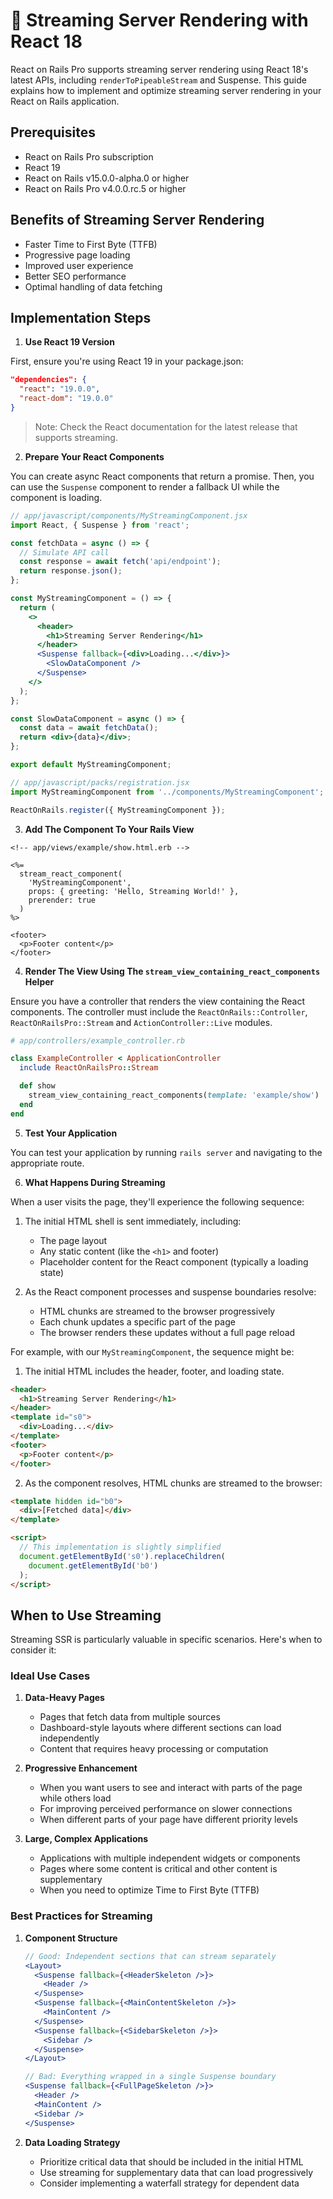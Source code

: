 # 🚀 Streaming Server Rendering with React 18

React on Rails Pro supports streaming server rendering using React 18's latest APIs, including `renderToPipeableStream` and Suspense. This guide explains how to implement and optimize streaming server rendering in your React on Rails application.

## Prerequisites

- React on Rails Pro subscription
- React 19
- React on Rails v15.0.0-alpha.0 or higher
- React on Rails Pro v4.0.0.rc.5 or higher

## Benefits of Streaming Server Rendering

- Faster Time to First Byte (TTFB)
- Progressive page loading
- Improved user experience
- Better SEO performance
- Optimal handling of data fetching

## Implementation Steps

1. **Use React 19 Version**

First, ensure you're using React 19 in your package.json:

```json
"dependencies": {
  "react": "19.0.0",
  "react-dom": "19.0.0"
}
```

> Note: Check the React documentation for the latest release that supports streaming.

2. **Prepare Your React Components**

You can create async React components that return a promise. Then, you can use the `Suspense` component to render a fallback UI while the component is loading.

```jsx
// app/javascript/components/MyStreamingComponent.jsx
import React, { Suspense } from 'react';

const fetchData = async () => {
  // Simulate API call
  const response = await fetch('api/endpoint');
  return response.json();
};

const MyStreamingComponent = () => {
  return (
    <>
      <header>
        <h1>Streaming Server Rendering</h1>
      </header>
      <Suspense fallback={<div>Loading...</div>}>
        <SlowDataComponent />
      </Suspense>
    </>
  );
};

const SlowDataComponent = async () => {
  const data = await fetchData();
  return <div>{data}</div>;
};

export default MyStreamingComponent;
```

```jsx
// app/javascript/packs/registration.jsx
import MyStreamingComponent from '../components/MyStreamingComponent';

ReactOnRails.register({ MyStreamingComponent });
```

3. **Add The Component To Your Rails View**

```erb
<!-- app/views/example/show.html.erb -->

<%=
  stream_react_component(
    'MyStreamingComponent',
    props: { greeting: 'Hello, Streaming World!' },
    prerender: true
  )
%>

<footer>
  <p>Footer content</p>
</footer>
```

4. **Render The View Using The `stream_view_containing_react_components` Helper**

Ensure you have a controller that renders the view containing the React components. The controller must include the `ReactOnRails::Controller`, `ReactOnRailsPro::Stream` and `ActionController::Live` modules.

```ruby
# app/controllers/example_controller.rb

class ExampleController < ApplicationController
  include ReactOnRailsPro::Stream

  def show
    stream_view_containing_react_components(template: 'example/show')
  end
end
```

5. **Test Your Application**

You can test your application by running `rails server` and navigating to the appropriate route.


6. **What Happens During Streaming**

When a user visits the page, they'll experience the following sequence:

1. The initial HTML shell is sent immediately, including:
   - The page layout
   - Any static content (like the `<h1>` and footer)
   - Placeholder content for the React component (typically a loading state)

2. As the React component processes and suspense boundaries resolve:
   - HTML chunks are streamed to the browser progressively
   - Each chunk updates a specific part of the page
   - The browser renders these updates without a full page reload

For example, with our `MyStreamingComponent`, the sequence might be:

1. The initial HTML includes the header, footer, and loading state.

```html
<header>
  <h1>Streaming Server Rendering</h1>
</header>
<template id="s0">
  <div>Loading...</div>
</template>
<footer>
  <p>Footer content</p>
</footer>
```

2. As the component resolves, HTML chunks are streamed to the browser:

```html
<template hidden id="b0">
  <div>[Fetched data]</div>
</template>

<script>
  // This implementation is slightly simplified
  document.getElementById('s0').replaceChildren(
    document.getElementById('b0')
  );
</script>
```

## When to Use Streaming

Streaming SSR is particularly valuable in specific scenarios. Here's when to consider it:

### Ideal Use Cases

1. **Data-Heavy Pages**
   - Pages that fetch data from multiple sources
   - Dashboard-style layouts where different sections can load independently
   - Content that requires heavy processing or computation

2. **Progressive Enhancement**
   - When you want users to see and interact with parts of the page while others load
   - For improving perceived performance on slower connections
   - When different parts of your page have different priority levels

3. **Large, Complex Applications**
   - Applications with multiple independent widgets or components
   - Pages where some content is critical and other content is supplementary
   - When you need to optimize Time to First Byte (TTFB)

### Best Practices for Streaming

1. **Component Structure**
   ```jsx
   // Good: Independent sections that can stream separately
   <Layout>
     <Suspense fallback={<HeaderSkeleton />}>
       <Header />
     </Suspense>
     <Suspense fallback={<MainContentSkeleton />}>
       <MainContent />
     </Suspense>
     <Suspense fallback={<SidebarSkeleton />}>
       <Sidebar />
     </Suspense>
   </Layout>

   // Bad: Everything wrapped in a single Suspense boundary
   <Suspense fallback={<FullPageSkeleton />}>
     <Header />
     <MainContent />
     <Sidebar />
   </Suspense>
   ```

2. **Data Loading Strategy**
   - Prioritize critical data that should be included in the initial HTML
   - Use streaming for supplementary data that can load progressively
   - Consider implementing a waterfall strategy for dependent data
